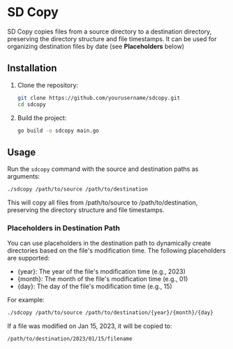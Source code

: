 # SD Copy

SD Copy copies files from a source directory to a destination directory, preserving the directory structure and file timestamps.
It can be used for organizing destination files by date (see **Placeholders** below)

## Installation

1. Clone the repository:
    ```sh
    git clone https://github.com/yourusername/sdcopy.git
    cd sdcopy
    ```

2. Build the project:
    ```sh
    go build -o sdcopy main.go
    ```

## Usage

Run the `sdcopy` command with the source and destination paths as arguments:

```sh
./sdcopy /path/to/source /path/to/destination
```

This will copy all files from /path/to/source to /path/to/destination, preserving the directory structure and file timestamps.

### Placeholders in Destination Path
You can use placeholders in the destination path to dynamically create directories based on the file's modification time. The following placeholders are supported:

* {year}: The year of the file's modification time (e.g., 2023)
* {month}: The month of the file's modification time (e.g., 01)
* {day}: The day of the file's modification time (e.g., 15)

For example:
```sh
./sdcopy /path/to/source /path/to/destination/{year}/{month}/{day}
```

If a file was modified on Jan 15, 2023, it will be copied to:
```sh
/path/to/destination/2023/01/15/filename
```